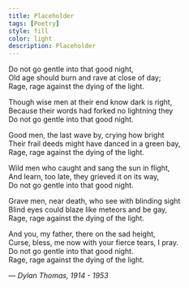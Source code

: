 ```yaml
---
title: Placeholder
tags: [Poetry]
style: fill
color: light
description: Placeholder
---
```


Do not go gentle into that good night,  
Old age should burn and rave at close of day;  
Rage, rage against the dying of the light.  


Though wise men at their end know dark is right,  
Because their words had forked no lightning they  
Do not go gentle into that good night.  


Good men, the last wave by, crying how bright  
Their frail deeds might have danced in a green bay,  
Rage, rage against the dying of the light.  


Wild men who caught and sang the sun in flight,  
And learn, too late, they grieved it on its way,  
Do not go gentle into that good night.  


Grave men, near death, who see with blinding sight  
Blind eyes could blaze like meteors and be gay,  
Rage, rage against the dying of the light.  


And you, my father, there on the sad height,  
Curse, bless, me now with your fierce tears, I pray.  
Do not go gentle into that good night.  
Rage, rage against the dying of the light.  


— _Dylan Thomas, 1914 - 1953_
